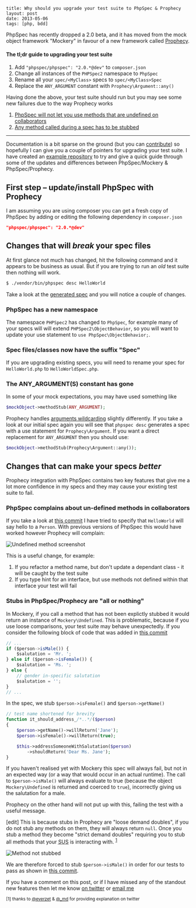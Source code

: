 ```
title: Why should you upgrade your test suite to PhpSpec & Prophecy
layout: post
date: 2013-05-06
tags: [php, bdd]
```

PhpSpec has recently dropped a 2.0 beta, and it has moved from the mock object
framework "Mockery" in favour of a new framework called
[Prophecy](https://github.com/phpspec/prophecy).

#### The tl;dr guide to upgrading your test suite
1. Add `"phpspec/phpspec": "2.0.*@dev"` to `composer.json`
2. Change all instances of the `PHPSpec2` namespace to `PhpSpec`
3. Rename all your `spec/<MyClass>` specs to `spec/<MyClass>Spec`
4. Replace the `ANY_ARGUMENT` constant with `Prophecy\Argument::any()`

Having done the above, your test suite should run but you may see some new failures due to the way Prophecy works

1. [PhpSpec will not let you use methods that are undefined on collaborators](#undefined-methods)
2. [Any method called during a spec has to be stubbed](#stub-methods)

<hr>

Documentation is a bit sparse on the ground (but you can [contribute](https://github.com/phpspec/phpspec)) so hopefully I can give you a couple of pointers for upgrading your test suite. I have created an [example repository][1] to try and give a quick guide through some of the updates and differences between PhpSpec/Mockery & PhpSpec/Prophecy.

## First step &ndash; update/install PhpSpec with Prophecy

I am assuming you are using composer you can get a fresh copy of PhpSpec by adding
or editing the following dependency in `composer.json`

```json
"phpspec/phpspec": "2.0.*@dev"
```

## Changes that will _break_ your spec files
At first glance not much has changed, hit the following command and it appears
to be business as usual. But if you are trying to run an _old_ test suite
then nothing will work.

```bash
$ ./vendor/bin/phpspec desc HelloWorld
```

Take a look at the [generated spec][2] and you will notice a couple of
changes.

### PhpSpec has a new namespace

The namespace `PHPSpec2` has changed to `PhpSpec`, for example many of your specs will will extend `PHPSpec2\ObjectBehavior`, so you will want to update your use statement to `use PhpSpec\ObjectBehavior;`.

### Spec files/classes now have the suffix "Spec"

If you are upgrading existing specs, you will need to rename your spec for `HelloWorld.php` to `HelloWorldSpec.php`.

### The ANY_ARGUMENT(S) constant has gone

In some of your mock expectations, you may have used something like

```php
$mockObject->methodStub(ANY_ARGUMENT);
```

Prophecy handles [arguments wildcarding][3] slightly differently. If you take a
look at our initial spec again you will see that `phpspec desc` generates a spec with a use statement for `Prophecy\Argument`. If you want a direct replacement for `ANY_ARGUMENT` then you should use:

```php
$mockObject->methodStub(Prophecy\Argument::any());
```

## Changes that can make your specs _better_

Prophecy integration with PhpSpec contains two key features that give me a lot
more confidence in my specs and they may cause your existing test suite to fail.

<h3 id="undefined-methods">PhpSpec complains about un-defined methods in collaborators</h3>

If you take a look at [this commit][4] I have tried to specify that `HelloWorld`
will say hello to a `Person`. With previous versions of PhpSpec this would have worked
however Prophecy will complain:

![Undefined method screenshot](https://raw.github.com/peterjmit/phpspec-prophecy-example/master/screenshots/undefined-method.png)

This is a useful change, for example:

  1. If you refactor a method name, but don't update a dependant class - it will be caught by the test suite
  2. If you type hint for an interface, but use methods not defined within that interface your test will fail

<h3 id="stub-methods">Stubs in PhpSpec/Prophecy are "all or nothing"</h3>

In Mockery, if you call a method that has not been explictly stubbed it would
return an instance of `Mockery\Undefined`. This is problematic, because if you
use loose comparisons, your test suite may behave unexpectedly. If you consider
the following block of code that was added in [this commit][5]

```javascript
// ...
if ($person->isMale()) {
    $salutation = 'Mr. ';
} else if ($person->isFemale()) {
    $salutation = 'Ms. ';
} else {
    // gender in-specific salutation
    $salutation = '';
}
// ...
```

In the spec, we stub `$person->isFemale()` and `$person->getName()`

```php
// test name shortened for brevity
function it_should_address_/*..*/($person)
{
    $person->getName()->willReturn('Jane');
    $person->isFemale()->willReturn(true);

    $this->addressSomeoneWithSalutation($person)
        ->shouldReturn('Dear Ms. Jane');
}
```

If you haven't realised yet with Mockery this spec will always fail, but not in
an expected way (or a way that would occur in an actual runtime). The call
to `$person->isMale()` will always evaluate to true (because the object `Mockery\Undefined`
is returned and coerced to `true`), incorrectly giving us the salutation for a male.

Prophecy on the other hand will not put up with this, failing the test with a
useful message.

[edit] This is because stubs in Prophecy are "loose demand doubles", if you do not stub
any methods on them, they will always return `null`. Once you stub a method they
become "strict demand doubles" requiring you to stub all methods that your
<abbr title="Subject Under Specification">SUS</abbr> is interacting with. <sup>[1](#ref-1)</sup>

![Method not stubbed](https://raw.github.com/peterjmit/phpspec-prophecy-example/master/screenshots/method-not-stubbed.png)

We are therefore forced to stub `$person->isMale()` in order for our tests to pass
 as shown in [this commit][6].

If you have a comment on this post, or if I have missed any of the standout
new features then let me know [on twitter](https://twitter.com/peterjmit) or
<a href="mailto:pete@peterjmit.com?subject=Re: Why should you upgrade your test suite to PhpSpec & Prophecy">email me</a>

<small id="ref-1">\[1\] thanks to [@everzet](https://twitter.com/everzet) & [@_md](https://twitter.com/_md) for providing explanation on twitter</small>


[1]: https://github.com/peterjmit/phpspec-prophecy-example "PhpSpec & Prophecy example repo"
[2]: https://github.com/peterjmit/phpspec-prophecy-example/commit/f2cfc57dd99b14226a417863785eaf6b660fc651 "HelloWorld spec description"
[3]: https://github.com/phpspec/prophecy#arguments-wildcarding "PhpSpec docs - Arguments Wildcarding"
[4]: https://github.com/peterjmit/phpspec-prophecy-example/commit/08d5ba9098afd090f56632a45429047e9843e7c8 "Commit with undefined method on collaborator"
[5]: https://github.com/peterjmit/phpspec-prophecy-example/commit/d03dd5aae4dfb4611ff04c4f35664cfd67d82704 "Example of calling a method that hasn't been stubbed"
[6]: https://github.com/peterjmit/phpspec-prophecy-example/commit/1038519d8985dd095d92cb87d35e605caa728a13 "Commit resolving un-stubbed method issue"
